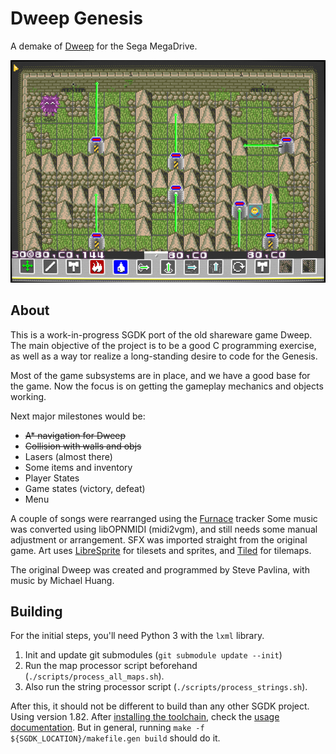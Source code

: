 # Dweep Genesis
A demake of [Dweep](https://en.wikipedia.org/wiki/Dweep) for the Sega MegaDrive.

![Screenshot of the game](./doc/screenshot.png "Game screenshot")

## About

This is a work-in-progress SGDK port of the old shareware game Dweep.
The main objective of the project is to be a good C programming exercise,
as well as a way tor realize a long-standing desire to code for the Genesis.

Most of the game subsystems are in place, and we have a good base for the game.
Now the focus is on getting the gameplay mechanics and objects working.

Next major milestones would be:
+ ~~A* navigation for Dweep~~
+ ~~Collision with walls and objs~~
+ Lasers (almost there)
+ Some items and inventory
+ Player States
+ Game states (victory, defeat)
+ Menu


A couple of songs were rearranged using the [Furnace](https://github.com/tildearrow/furnace/) tracker
Some music was converted using libOPNMIDI (midi2vgm), and still needs some manual adjustment or arrangement.
SFX was imported straight from the original game.
Art uses [LibreSprite](https://github.com/LibreSprite/LibreSprite) for tilesets and sprites, and [Tiled](https://github.com/mapeditor/tiled) for tilemaps.

The original Dweep was created and programmed by Steve Pavlina, with music by Michael Huang.

## Building

For the initial steps, you'll need Python 3 with the `lxml` library.

1. Init and update git submodules (`git submodule update --init`)
2. Run the map processor script beforehand (`./scripts/process_all_maps.sh`).
3. Also run the string processor script (`./scripts/process_strings.sh`).

After this, it should not be different to build than any other SGDK project. Using version 1.82.
After [installing the toolchain](https://github.com/Stephane-D/SGDK/wiki/SGDK-Installation),
check the [usage documentation](https://github.com/Stephane-D/SGDK/wiki/SGDK-Usage).
But in general, running `make -f ${SGDK_LOCATION}/makefile.gen build` should do it.



